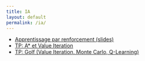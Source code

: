```yaml
---
title: IA
layout: default
permalink: /ia/
---
```



* [Apprentissage par renforcement (slides)](/ia/slides.pdf)
* [TP: A* et Value Iteration](/ia/tp_astar_value_iteration/)
* [TP: Golf (Value Iteration, Monte Carlo, Q-Learning)](/ia/tp_golf)